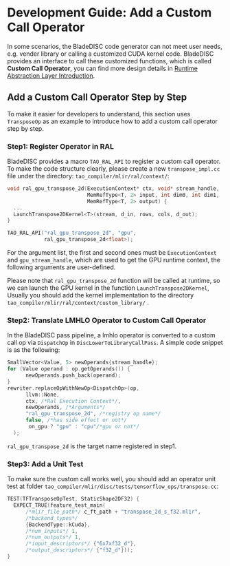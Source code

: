 # Development Guide: Add a Custom Call Operator

In some scenarios, the BladeDISC code generator can not meet user needs,
e.g. vender library or calling a customized CUDA kernel code. BladeDISC
provides an interface to call these customized functions, which is called
**Custom Call Operator**, you can find more design details in
[Runtime Abstraction Layer Introduction](/docs/developers/runtime_abstraction_layer.md).

## Add a Custom Call Operator Step by Step

To make it easier for developers to understand, this section uses `TransposeOp`
as an example to introduce how to add a custom call operator step by step.

### Step1: Register Operator in RAL

BladeDISC provides a macro `TAO_RAL_API` to register a custom call operator. To
make the code structure clearly, please create a new `transpose_impl.cc` file
under the directory: `tao_compiler/mlir/ral/context/`:

``` c++
void ral_gpu_transpose_2d(ExecutionContext* ctx, void* stream_handle,
                          MemRefType<T, 2> input, int dim0, int dim1,
                          MemRefType<T, 2> output) {
  ...
  LaunchTranspose2DKernel<T>(stream, d_in, rows, cols, d_out);
}

TAO_RAL_API("ral_gpu_transpose_2d", "gpu",
            ral_gpu_transpose_2d<float>);
```

For the argument list, the first and second ones must be `ExecutionContext` and
`gpu_stream_handle`, which are used to get the GPU runtime context, the following arguments are
user-defined.

Please note that `ral_gpu_transpose_2d` function will be called at runtime, so we
can launch the GPU kernel in the function `LaunchTranspose2DKernel`, Usually you
should add the kernel implementation to the directory
`tao_compiler/mlir/ral/context/custom_library/` .

### Step2: Translate LMHLO Operator to Custom Call Operator

In the BladeDISC pass pipeline, a lmhlo operator is converted to a custom call
op via `DispatchOp` in `DiscLowerToLibraryCallPass`. A simple code snippet is as
the following:

``` c++
SmallVector<Value, 5> newOperands{stream_handle};
for (Value operand : op.getOperands()) {
      newOperands.push_back(operand);
}
rewriter.replaceOpWithNewOp<DispatchOp>(op,
      llvm::None,
      ctx, /*Ral Execution Context*/,
      newOperands, /*Arguments*/
      "ral_gpu_transpose_2d", /*registry op name*/
      false, /*has side effect or not*/
       on_gpu ? "gpu" : "cpu"/*gpu or not*/
  );
```

`ral_gpu_transpose_2d` is the target name registered in step1.

### Step3: Add a Unit Test

To make sure the custom call works well, you should add an operator unit test at
folder `tao_compiler/mlir/disc/tests/tensorflow_ops/transpose.cc`:

``` c++
TEST(TFTransposeOpTest, StaticShape2DF32) {
  EXPECT_TRUE(feature_test_main(
      /*mlir_file_path*/ c_ft_path + "transpose_2d_s_f32.mlir",
      /*backend_types*/
      {BackendType::kCuda},
      /*num_inputs*/ 1,
      /*num_outputs*/ 1,
      /*input_descriptors*/ {"6x7xf32_d"},
      /*output_descriptors*/ {"f32_d"}));
}
```
